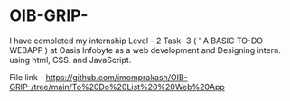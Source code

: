 # OIB-GRIP-
I have completed my internship Level - 2  Task- 3   ( ' A BASIC TO-DO WEBAPP  ) at Oasis Infobyte as a web development and Designing intern. using html, CSS. and JavaScript.

File link - https://github.com/imomprakash/OIB-GRIP-/tree/main/To%20Do%20List%20%20Web%20App
